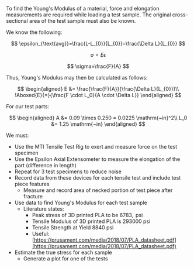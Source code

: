 <!-- In industry you will not usually be given unlimited time on equipment, nor will you be given step by step instructions on how to perform your test. Part of your ​individual​ pre-lab each week is to turn in a printed test plan for​​(you can still work together). In lab you are not limited to what you put on the test plan. But you should have an idea of what you are doing. Formatting is up to you but here are a few notes:

1. Test Procedures are typed and coherent.
2. They are specific to the lab. Don’t say “collect data”
3. They won’t be perfect, but they will be a good start to your lab report.
4. You need to have a goal.
5. You need to define what is “enough” -->

To find the Young's Modulus of a material, force and elongation measurements are required while loading a test sample. The original cross-sectional area of the test sample must also be known.

We know the following:

$$
\epsilon_{\text{avg}}=\frac{L-L_{0}}{L_{0}}=\frac{\Delta L}{L_{0}}
$$

$$
\sigma=E \epsilon
$$

$$
\sigma=\frac{F}{A}
$$

Thus, Young's Modulus may then be calculated as follows:

$$
\begin{aligned}
E &= \frac{\frac{F}{A}}{\frac{\Delta L}{L_{0}}}\\
!Aboxed{E}{=}{\frac{F \cdot L_0}{A \cdot \Delta L}}
\end{aligned}
$$

For our test parts:

$$
\begin{aligned}
    A &= 0.09 \times 0.250 = 0.0225 \mathrm{~in}^2\\
    L_0 &= 1.25 \mathrm{~in}
\end{aligned}
$$

We must:

* Use the MTI Tensile Test Rig to exert and measure force on the test specimen
* Use the Epsilon Axial Extensometer to measure the elongation of the part (difference in length)
* Repeat for 3 test specimens to reduce noise
* Record data from these devices for each tensile test and include test piece features
  * Measure and record area of necked portion of test piece after fracture
* Use data to find Young's Modulus for each test sample
  * Literature states:
    * Peak stress of 3D printed PLA to be $6783, \mathrm{~psi}$
    * Tensile Modulus of 3D printed PLA is $293000 \mathrm{~psi}$
    * Tensile Strength at Yield $8840 \mathrm{~psi}$
    * Useful: [https://prusament.com/media/2018/07/PLA_datasheet.pdf](https://prusament.com/media/2018/07/PLA_datasheet.pdf)
* Estimate the true stress for each sample
  * Generate a plot for one of the tests